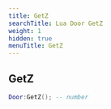 ```yaml
---
title: GetZ
searchTitle: Lua Door GetZ
weight: 1
hidden: true
menuTitle: GetZ
---
```

## GetZ
```lua
Door:GetZ(); -- number
```